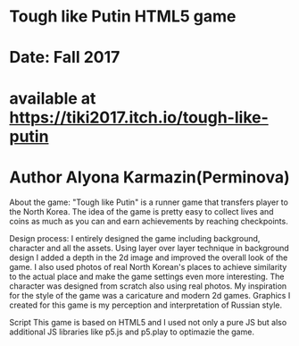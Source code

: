 # Tough like Putin HTML5 game
# Date: Fall 2017
# available at https://tiki2017.itch.io/tough-like-putin
# Author Alyona Karmazin(Perminova)

About the game:
"Tough like Putin" is a runner game that transfers player to the North Korea. 
The idea of the game is pretty easy to collect lives and coins as much as you 
can and earn achievements by reaching checkpoints.

Design process:
I entirely designed the game including background, character and all the assets. 
Using layer over layer technique in background design I added a depth in the 2d 
image and improved the overall look of the game. I also used photos of real North 
Korean's places to achieve similarity to the actual place and make the game 
settings even more interesting.
The character was designed from scratch also using real photos. 
My inspiration for the style of the game was a caricature and modern 2d games. 
Graphics I created for this game is my perception and interpretation of Russian style.

Script
This game is based on HTML5 and I used not only a pure JS but also additional JS libraries 
like p5.js and p5.play to optimazie the game.
